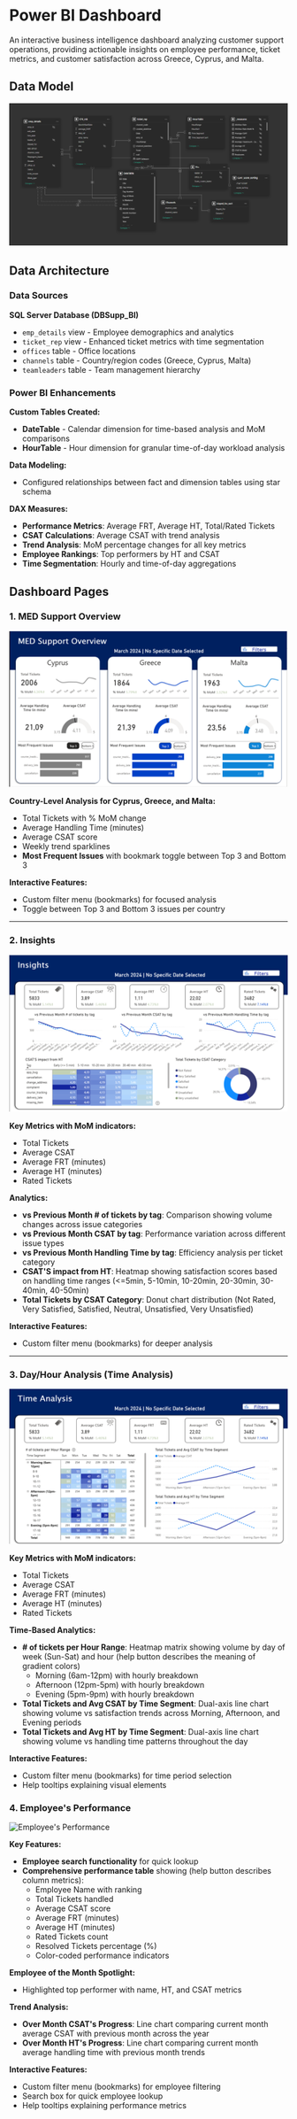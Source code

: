 # Power BI Dashboard

An interactive business intelligence dashboard analyzing customer support operations, providing actionable insights on employee performance, ticket metrics, and customer satisfaction across Greece, Cyprus, and Malta.

## Data Model

![Data Model](model_BI.png)

## Data Architecture

### Data Sources
**SQL Server Database (DBSupp_BI)**
- `emp_details` view - Employee demographics and analytics
- `ticket_rep` view - Enhanced ticket metrics with time segmentation
- `offices` table - Office locations
- `channels` table - Country/region codes (Greece, Cyprus, Malta)
- `teamleaders` table - Team management hierarchy

### Power BI Enhancements

**Custom Tables Created:**
- **DateTable** - Calendar dimension for time-based analysis and MoM comparisons
- **HourTable** - Hour dimension for granular time-of-day workload analysis

**Data Modeling:**
- Configured relationships between fact and dimension tables using star schema

**DAX Measures:**
- **Performance Metrics**: Average FRT, Average HT, Total/Rated Tickets
- **CSAT Calculations**: Average CSAT with trend analysis
- **Trend Analysis**: MoM percentage changes for all key metrics
- **Employee Rankings**: Top performers by HT and CSAT
- **Time Segmentation**: Hourly and time-of-day aggregations

## Dashboard Pages

### 1. MED Support Overview
![MED Support Overview](Overview.png)

**Country-Level Analysis for Cyprus, Greece, and Malta:**
- Total Tickets with % MoM change
- Average Handling Time (minutes)
- Average CSAT score
- Weekly trend sparklines
- **Most Frequent Issues** with bookmark toggle between Top 3 and Bottom 3

**Interactive Features:**
- Custom filter menu (bookmarks) for focused analysis
- Toggle between Top 3 and Bottom 3 issues per country

---

### 2. Insights
![Insights Dashboard](Insights.png)

**Key Metrics with MoM indicators:**
- Total Tickets
- Average CSAT
- Average FRT (minutes)
- Average HT (minutes)
- Rated Tickets

**Analytics:**
- **vs Previous Month # of tickets by tag**: Comparison showing volume changes across issue categories
- **vs Previous Month CSAT by tag**: Performance variation across different issue types
- **vs Previous Month Handling Time by tag**: Efficiency analysis per ticket category
- **CSAT'S impact from HT**: Heatmap showing satisfaction scores based on handling time ranges (<=5min, 5-10min, 10-20min, 20-30min, 30-40min, 40-50min)
- **Total Tickets by CSAT Category**: Donut chart distribution (Not Rated, Very Satisfied, Satisfied, Neutral, Unsatisfied, Very Unsatisfied)

**Interactive Features:**
- Custom filter menu (bookmarks) for deeper analysis

---

### 3. Day/Hour Analysis (Time Analysis)
![Time Analysis](Time_Analysis.png)

**Key Metrics with MoM indicators:**
- Total Tickets
- Average CSAT
- Average FRT (minutes)
- Average HT (minutes)
- Rated Tickets

**Time-Based Analytics:**
- **# of tickets per Hour Range**: Heatmap matrix showing volume by day of week (Sun-Sat) and hour (help button describes the meaning of gradient colors)
  - Morning (6am-12pm) with hourly breakdown
  - Afternoon (12pm-5pm) with hourly breakdown
  - Evening (5pm-9pm) with hourly breakdown
- **Total Tickets and Avg CSAT by Time Segment**: Dual-axis line chart showing volume vs satisfaction trends across Morning, Afternoon, and Evening periods
- **Total Tickets and Avg HT by Time Segment**: Dual-axis line chart showing volume vs handling time patterns throughout the day

**Interactive Features:**
- Custom filter menu (bookmarks) for time period selection
- Help tooltips explaining visual elements

### 4. Employee's Performance
![Employee's Performance](Employees's_Performance.png)

**Key Features:**
- **Employee search functionality** for quick lookup
- **Comprehensive performance table** showing (help button describes column metrics):
  - Employee Name with ranking
  - Total Tickets handled
  - Average CSAT score
  - Average FRT (minutes)
  - Average HT (minutes)
  - Rated Tickets count
  - Resolved Tickets percentage (%)
  - Color-coded performance indicators

**Employee of the Month Spotlight:**
- Highlighted top performer with name, HT, and CSAT metrics

**Trend Analysis:**
- **Over Month CSAT's Progress**: Line chart comparing current month average CSAT with previous month across the year
- **Over Month HT's Progress**: Line chart comparing current month average handling time with previous month trends

**Interactive Features:**
- Custom filter menu (bookmarks) for employee filtering
- Search box for quick employee lookup
- Help tooltips explaining performance metrics

